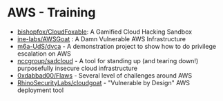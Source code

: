 # AWS - Training

* [bishopfox/CloudFoxable](https://cloudfoxable.bishopfox.com/): A Gamified Cloud Hacking Sandbox
* [ine-labs/AWSGoat](https://github.com/ine-labs/AWSGoat) : A Damn Vulnerable AWS Infrastructure
* [m6a-UdS/dvca](https://github.com/m6a-UdS/dvca) - A demonstration project to show how to do privilege escalation on AWS
* [nccgroup/sadcloud](https://github.com/nccgroup/sadcloud) -  A tool for standing up (and tearing down!) purposefully insecure cloud infrastructure
* [0xdabbad00/Flaws](http://flaws.cloud) - Several level of challenges around AWS
* [RhinoSecurityLabs/cloudgoat](https://github.com/RhinoSecurityLabs/cloudgoat) - "Vulnerable by Design" AWS deployment tool